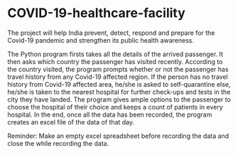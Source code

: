 # COVID-19-healthcare-facility
The project will help India prevent, detect, respond and prepare for the Covid-19 pandemic and strengthen its public health awareness.

The Python program firsts takes all the details of the arrived passenger. It then asks which country the passenger has visited recently. According to the country visited, the program prompts whether or not the passenger has travel history from any Covid-19 affected region.
If the person has no travel history from Covid-19 affected area, he/she is asked to self-quarantine else, he/she is taken to the nearest hospital for further check-ups and tests in the city they have landed.
The program gives ample options to the passenger to choose the hospital of their choice and keeps a count of patients in every hospital.
In the end, once all the data has been recorded, the program creates an excel file of the data of that day.

Reminder: Make an empty excel spreadsheet before recording the data and close the while recording the data.
